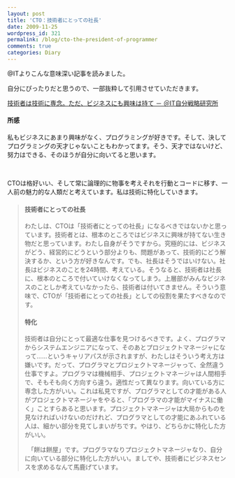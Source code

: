 ```yaml
---
layout: post
title: 'CTO：技術者にとっての社長'
date: 2009-11-25
wordpress_id: 321
permalink: /blog/cto-the-president-of-programmer
comments: true
categories: Diary
---
```

<p>@ITよりこんな意味深い記事を読みました。</p>
<p>自分にぴったりだと思うので、一部抜粋して引用させていただきます。</p>
<p><a href="http://jibun.atmarkit.co.jp/ljibun01/rensai/leader/41/01.html" target="_blank">技術者は技術に専念。ただ、ビジネスにも興味は持て － ＠IT自分戦略研究所</a></p>
<h4>所感</h4>
<p>私もビジネスにあまり興味がなく、プログラミングが好きです。そして、決してプログラミングの天才じゃないこともわかってます。そう、天才ではないけど、努力はできる、そのほうが自分に向いてると思います。</p>
<br/>
<p>CTOは格好いい、そして常に論理的に物事を考えそれを行動とコードに移す、一人前の魅力的な人類だと考えています。私は技術に特化していきます。</p>
<blockquote>
<h4>技術者にとっての社長</h4>
<p>わたしは、CTOは「技術者にとっての社長」になるべきではないかと思っています。技術者とは、根本のところではビジネスに興味が持てない生き物だと思っています。わたし自身がそうですから。究極的には、ビジネスがどう、経営的にどうという部分よりも、問題があって、技術的にどう解決するか、という方が好きなんです。でも、社長はそうではいけない。社長はビジネスのことを24時間、考えている。そうなると、技術者は社長に、根本のところで付いていけなくなってしまう。上層部がみんなビジネスのことしか考えていなかったら、技術者は付いてきません。そういう意味で、CTOが「技術者にとっての社長」としての役割を果たすべきなのです。</p>
<h4>特化</h4>
<p>技術者は自分にとって最適な仕事を見つけるべきです。よく、プログラマからシステムエンジニアになって、そのあとプロジェクトマネージャになって……というキャリアパスが示されますが、わたしはそういう考え方は嫌いです。だって、プログラマとプロジェクトマネージャって、全然違う仕事ですよ。プログラマは機械相手、プロジェクトマネージャは人間相手で、そもそも向く方向すら違う。適性だって異なります。向いている方に専念した方がいい。これは私見ですが、プログラマとしての才能がある人がプロジェクトマネージャをやると、「プログラマの才能がマイナスに働く」ことすらあると思います。プロジェクトマネージャは大局からものを見なければいけないのだけれど、プログラマとしての才能にあふれている人は、細かい部分を見てしまいがちです。やはり、どちらかに特化した方がいい。</p>
<p>　「餅は餅屋」です。プログラマなりプロジェクトマネージャなり、自分に向いている部分に特化した方がいい。ましてや、技術者にビジネスセンスを求めるなんて馬鹿げています。</p>
</blockquote>
